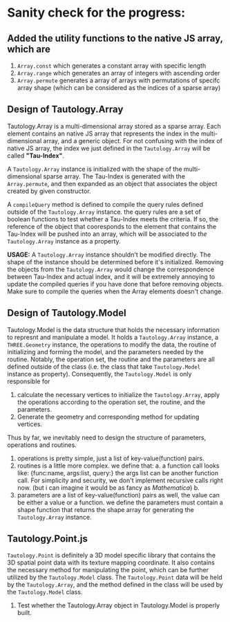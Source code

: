 # Sanity check for the progress:

## Added the utility functions to the native JS array, which are
1. `Array.const`
   which generates a constant array with specific length
2. `Array.range`
   which generates an array of integers with ascending order
3. `Array.permute`
   generates a array of arrays with permutations of specifc array shape (which can be considered as the indices of a sparse array)

##

## Design of Tautology.Array
Tautology.Array is a multi-dimensional array stored as a sparse array. Each element contains an native JS array that represents the index in the multi-dimensional array, and a generic object. For not confusing with the index of native JS array, the index we just defined in the `Tautology.Array` will be called **"Tau-Index"**.

A `Tautology.Array` instance is initialized with the shape of the multi-dimensional sparse array. The Tau-Index is generated with the `Array.permute`, and then expanded as an object that associates the object created by given constructor.

A `compileQuery` method is defined to compile the query rules defined outside of the `Tautology.Array` instance. the query rules are a set of boolean functions to test whether a Tau-Index meets the criteria. If so, the reference of the object that cooresponds to the element that contains the Tau-Index will be pushed into an array, which will be associated to *the* `Tautology.Array` instance as a property.

**USAGE:**
A `Tautology.Array` instance shouldn't be modified directly. The shape of the instance should be determined before it's initialized. Removing the objects from the `Tautology.Array` would change the correspondence between Tau-Index and actual index, and it will be extremely annoying to update the compiled queries if you have done that before removing objects. Make sure to compile the queries when the Array elements doesn't change.

## Design of Tautology.Model
Tautology.Model is the data structure that holds the necessary information to represnt and manipulate a model. It holds a `Tautology.Array` instance, a `THREE.Geometry` instance, the operations to modify the data, the routine of initializing and forming the model, and the parameters needed by the routine. Notably, the operation set, the routine and the parameters are all defined outside of the class (i.e. the class that take `Tautology.Model` instance as property). Consequently, the `Tautology.Model` is only responsible for 

1. calculate the necessary vertices to initialize the `Tautology.Array`, apply the operations according to the operation set, the routine, and the parameters.
2. Generate the geometry and corresponding method for updating vertices.

Thus by far, we inevitably need to design the structure of parameters, operations and routines.

1. operations is pretty simple, just a list of key-value(function) pairs.
2. routines is a little more complex. we define that:
   a. a function call looks like: {func:name, args:list, query:}
      the args list can be another function call. For simplicity and security, we don't implement recursive calls right now. (but i can imagine it would be as fancy as _Mathematica_)
   b. 
3. parameters are a list of key-value(function) pairs as well, the value can be either a value or a function. we define the parameters must contain a shape function that returns the shape array for generating the `Tautology.Array` instance.

## Tautology.Point.js
`Tautology.Point` is definitely a 3D model specific library that contains the 3D spatial point data with its texture mapping coordinate. It also contains the necessary method for manipulating the point, which can be further utilized by the `Tautology.Model` class. The `Tautology.Point` data will be held by the `Tautology.Array`, and the method defined in the class will be used by the `Tautology.Model` class.

1. Test whether the Tautology.Array object in Tautology.Model is properly built.